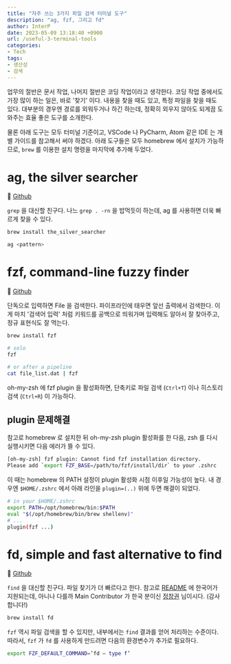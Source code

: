 ```yaml
---
title: "자주 쓰는 3가지 파일 검색 터미널 도구"
description: "ag, fzf, 그리고 fd"
author: InterP
date: 2023-05-09 13:18:40 +0900
url: /useful-3-terminal-tools
categories:
- Tech
tags:
- 생산성
- 검색
---
```


업무의 절반은 문서 작업, 나머지 절반은 코딩 작업이라고 생각한다. 코딩 작업 중에서도 가장 많이 하는 일은, 바로 '찾기' 이다. 내용을 찾을 때도 있고, 특정 파일을 찾을 때도 있다. 대부분의 경우엔 경로를 외워두거나 하긴 하는데, 정확히 외우지 않아도 되게끔 도와주는 효율 좋은 도구를 소개한다.

물론 아래 도구는 모두 터미널 기준이고, VSCode 나 PyCharm, Atom 같은 IDE 는 개별 가이드를 참고해서 써야 하겠다. 아래 도구들은 모두 homebrew 에서 설치가 가능하므로, `brew` 를 이용한 설치 명령을 마지막에 추가해 두었다.

# ag, the silver searcher
:pushpin: [Github](https://github.com/ggreer/the_silver_searcher)

`grep` 을 대신할 친구다. 나느 `grep . -rn` 을 밥먹듯이 하는데, ag 를 사용하면 더욱 빠르게 찾을 수 있다.
```bash
brew install the_silver_searcher
```
```bash
ag <pattern>
```

# fzf, command-line fuzzy finder
:pushpin: [Github](https://github.com/junegunn/fzf)

단독으로 입력하면 File 을 검색한다. 파이프라인에 태우면 앞선 출력에서 검색한다. 이게 마치 '검색어 입력' 처럼 키워드를 공백으로 띄워가며 입력해도 알아서 잘 찾아주고, 정규 표현식도 잘 먹는다.
```bash
brew install fzf
```
```bash
# solo
fzf

# or after a pipeline
cat file_list.dat | fzf
```

oh-my-zsh 에 fzf plugin 을 활성화하면, 단축키로 파일 검색 (`Ctrl+T`) 이나 히스토리 검색 (`Ctrl+R`) 이 가능하다.

## plugin 문제해결
참고로 homebrew 로 설치한 뒤 oh-my-zsh plugin 활성화를 한 다음, zsh 를 다시 실행시키면 다음 에러가 뜰 수 있다.
```bash
[oh-my-zsh] fzf plugin: Cannot find fzf installation directory.
Please add `export FZF_BASE=/path/to/fzf/install/dir` to your .zshrc
```
이 때는 homebrew 의 PATH 설정이 plugin 활성화 시점 이후일 가능성이 높다. 내 경우엔 `$HOME/.zshrc` 에서 아래 라인을 `plugin=(..)` 위에 두면 해결이 되었다.
```bash
# in your $HOME/.zshrc
export PATH=/opt/homebrew/bin:$PATH
eval "$(/opt/homebrew/bin/brew shellenv)"
# ...
plugin(fzf ...)
```

# fd, simple and fast alternative to find
:pushpin: [Github](https://github.com/sharkdp/fd)

`find` 을 대신할 친구다. 파일 찾기가 더 빠르다고 한다. 참고로 [README](https://github.com/spearkkk/fd-kor) 에 한국어가 지원되는데, 아니나 다를까 Main Contributor 가 한국 분이신 [정창권](https://spearkkk.dev/) 님이시다. (감사합니다!)
```bash
brew install fd
```

`fzf` 역시 파일 검색을 할 수 있지만, 내부에서는 `find` 결과를 얻어 처리하는 수준이다. 따라서, `fzf` 가 `fd` 를 사용하게 만드려면 다음의 환경변수가 추가로 필요하다.
```bash
export FZF_DEFAULT_COMMAND=’fd — type f’
```